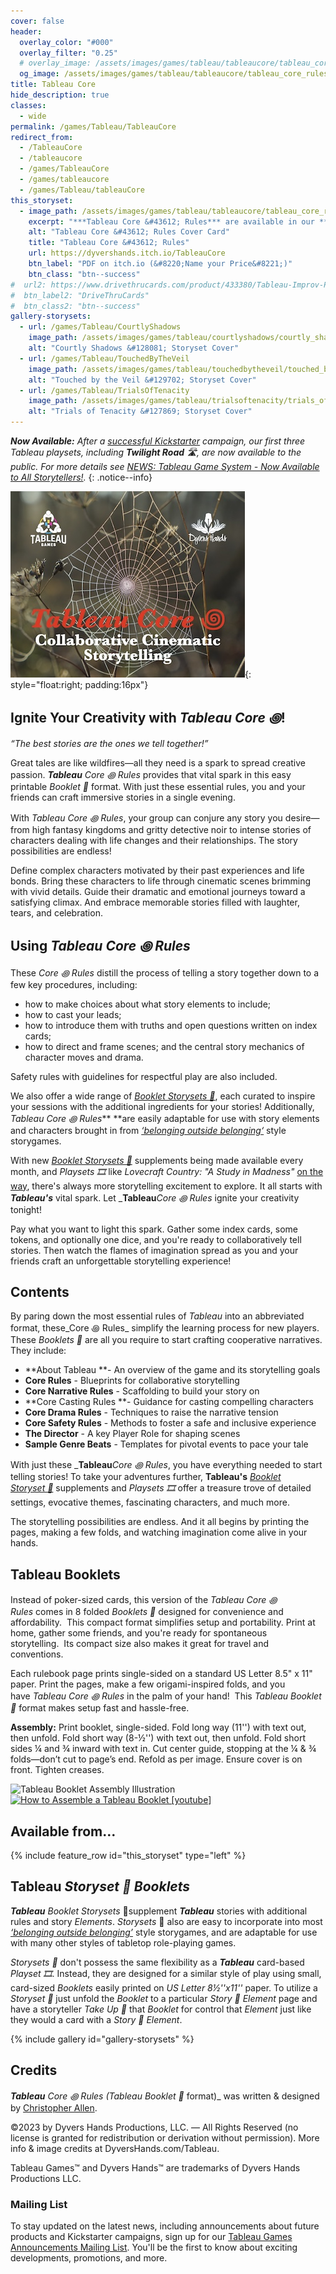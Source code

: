 ```yaml
---
cover: false
header:
  overlay_color: "#000"
  overlay_filter: "0.25"
  # overlay_image: /assets/images/games/tableau/tableaucore/tableau_core_rules_booklet_cover_630_500.jpg
  og_image: /assets/images/games/tableau/tableaucore/tableau_core_rules_booklet_cover_630_500.jpg
title: Tableau Core
hide_description: true
classes:
  - wide
permalink: /games/Tableau/TableauCore
redirect_from:
  - /TableauCore
  - /tableaucore
  - /games/TableauCore
  - /games/tableaucore
  - /games/Tableau/tableauCore
this_storyset:
  - image_path: /assets/images/games/tableau/tableaucore/tableau_core_rules_booklet_cover_375_298.jpg
    excerpt: "***Tableau Core &#43612; Rules*** are available in our **Tableau Booklet**&nbsp;&#127869; from: "
    alt: "Tableau Core &#43612; Rules Cover Card"
    title: "Tableau Core &#43612; Rules"
    url: https://dyvershands.itch.io/TableauCore
    btn_label: "PDF on itch.io (&#8220;Name your Price&#8221;)"
    btn_class: "btn--success"
#  url2: https://www.drivethrucards.com/product/433380/Tableau-Improv-Playset-Just-the-Cards-Edition?src=dhwebsite
#  btn_label2: "DriveThruCards"
#  btn_class2: "btn--success"
gallery-storysets:
  - url: /games/Tableau/CourtlyShadows
    image_path: /assets/images/games/tableau/courtlyshadows/courtly_shadows_storyset_cover_375_298.jpg
    alt: "Courtly Shadows &#128081; Storyset Cover"
  - url: /games/Tableau/TouchedByTheVeil
    image_path: /assets/images/games/tableau/touchedbytheveil/touched_by_the_veil_storyset_cover_375_298.jpg
    alt: "Touched by the Veil &#129702; Storyset Cover"
  - url: /games/Tableau/TrialsOfTenacity
    image_path: /assets/images/games/tableau/trialsoftenacity/trials_of_tenacity_storyset_cover_375_298.jpg
    alt: "Trials of Tenacity &#127869; Storyset Cover"
---
```


_**Now Available:** After a [successful Kickstarter](/news/Tableau-Kickstarter-Success/) campaign, our first three Tableau playsets, including **Twilight Road** 🛣, are now available to the public. For more details see [NEWS: Tableau Game System - Now Available to All Storytellers!](/news/Tableau-Now_Available_to_All/)._
{: .notice--info}

![Tableau Core &#43612; Rules Cover Card](/assets/images/games/tableau/tableaucore/tableau_core_rules_booklet_cover_375_298.jpg){: style="float:right; padding:16px"}

## Ignite Your Creativity with _**Tableau Core ꩜**_!

_“The best stories are the ones we tell together!”_

Great tales are like wildfires—all they need is a spark to spread creative passion. _**Tableau**_ _Core ꩜ Rules_ provides that vital spark in this easy printable _Booklet 📖_ format. With just these essential rules, you and your friends can craft immersive stories in a single evening.

With _Tableau Core ꩜ Rules_, your group can conjure any story you desire—from high fantasy kingdoms and gritty detective noir to intense stories of characters dealing with life changes and their relationships. The story possibilities are endless!

Define complex characters motivated by their past experiences and life bonds. Bring these characters to life through cinematic scenes brimming with vivid details. Guide their dramatic and emotional journeys toward a satisfying climax. And embrace memorable stories filled with laughter, tears, and celebration.

## Using _**Tableau Core ꩜ Rules**_

These _Core ꩜ Rules_ distill the process of telling a story together down to a few key procedures, including:
* how to make choices about what story elements to include;
* how to cast your leads;
* how to introduce them with truths and open questions written on index cards;
* how to direct and frame scenes; and the central story mechanics of character moves and drama.

Safety rules with guidelines for respectful play are also included.

We also offer a wide range of _[Booklet Storysets 📖](https://itch.io/physical-games/tag-storyset)_, each curated to inspire your sessions with the additional ingredients for your stories! Additionally, _Tableau Core ꩜ Rules_** **are easily adaptable for use with story elements and characters brought in from _[‘belonging outside belonging‘](https://itch.io/physical-games/tag-belonging-outside-belonging)_ style storygames.

With new _[Booklet Storysets 📖](https://itch.io/physical-games/tag-storyset)_ supplements being made available every month, and _Playsets 🎞️_ like _Lovecraft Country: "A Study in Madness"_ [on the way](https://www.dyvershands.com/Subscribe), there's always more storytelling excitement to explore. It all starts with _**Tableau's**_ vital spark. Let _**Tableau**_Core ꩜ Rules_ ignite your creativity tonight!

Pay what you want to light this spark. Gather some index cards, some tokens, and optionally one dice, and you're ready to collaboratively tell stories. Then watch the flames of imagination spread as you and your friends craft an unforgettable storytelling experience!

## Contents

By paring down the most essential rules of _Tableau_ into an abbreviated format, these_Core ꩜ Rules_ simplify the learning process for new players. These _Booklets 📖_ are all you require to start crafting cooperative narratives. They include:

  * **About Tableau **\- An overview of the game and its storytelling goals
  * **Core Rules** \- Blueprints for collaborative storytelling
  * **Core Narrative Rules** \- Scaffolding to build your story on
  * **Core Casting Rules **\- Guidance for casting compelling characters
  * **Core Drama Rules** \- Techniques to raise the narrative tension
  * **Core Safety Rules** \- Methods to foster a safe and inclusive experience
  * **The Director** \- A key Player Role for shaping scenes
  * **Sample Genre Beats** \- Templates for pivotal events to pace your tale

With just these _**Tableau**_Core ꩜ Rules_, you have everything needed to start telling stories! To take your adventures further, **Tableau's** _[Booklet Storyset 📖](https://itch.io/physical-games/tag-storyset)_ supplements and _Playsets 🎞️_ offer a treasure trove of detailed settings, evocative themes, fascinating characters, and much more.

The storytelling possibilities are endless. And it all begins by printing the pages, making a few folds, and watching imagination come alive in your hands.

## Tableau Booklets

Instead of poker-sized cards, this version of the _Tableau Core ꩜ Rules_ comes in 8 folded _Booklets 📖_ designed for convenience and affordability.  This compact format simplifies setup and portability. Print at home, gather some friends, and you're ready for spontaneous storytelling.  Its compact size also makes it great for travel and conventions. 

Each rulebook page prints single-sided on a standard US Letter 8.5" x 11" paper. Print the pages, make a few origami-inspired folds, and you have _Tableau Core ꩜ Rules_ in the palm of your hand!  This _Tableau Booklet 📖_ format makes setup fast and hassle-free.

**Assembly:** Print booklet, single-sided. Fold long way (11'') with text out, then unfold. Fold short way (8-½'') with text out, then unfold. Fold short sides ¼ and ¾ inward with text in. Cut center guide, stopping at the ¼ & ¾ folds—don’t cut to page’s end. Refold as per image. Ensure cover is on front. Tighten creases.

![Tableau Booklet Assembly Illustration](/assets/images/games/tableau/booklet_assembly_illustration_375 _292.png)[![How to Assemble a Tableau Booklet \[youtube\]](https://img.youtube.com/vi/n5hpg7hOXo4/hqdefault.jpg)](https://youtu.be/n5hpg7hOXo4)

## Available from… 

{% include feature_row id="this_storyset" type="left" %}

## Tableau _Storyset&nbsp;📖 Booklets_

_**Tableau**_ _Booklet Storysets_&nbsp;📖 ​supplement _**Tableau**_ stories with additional rules and story _Elements_. _Storysets_&nbsp;📖​ also are easy to incorporate into most _[‘belonging outside belonging’](https://itch.io/physical-games/tag-belonging-outside-belonging)​_ style storygames, and are adaptable for use with many other styles of tabletop role-playing games.​​

_Storysets&nbsp;📖_​ don't possess the same flexibility as a _**Tableau**_ card-based _Playset 🎞_. Instead, they are designed for a similar style of play using small, card-sized _Booklets_ easily printed on _US Letter 8½''x11''_ paper. To utilize a _Storyset&nbsp;📖_​ just unfold the _Booklet_ to a particular _Story 📖 Element_ page and have a storyteller _Take Up 🫰_ that _Booklet_ for control that _Element_ just like they would a card with a _Story 📖 Element_.

{% include gallery id="gallery-storysets" %}

## Credits

_**Tableau** Core ꩜ Rules (Tableau Booklet 📖_ format)_ was written & designed by [Christopher Allen](mailto:ChristopherA@DyversHands.com).

©2023 by Dyvers Hands Productions, LLC. — All Rights Reserved (no license is granted for redistribution or derivation without permission). More info & image credits at DyversHands.com/Tableau.

Tableau Games™ and Dyvers Hands™ are trademarks of Dyvers Hands Productions LLC.

### Mailing List

To stay updated on the latest news, including announcements about future products and Kickstarter campaigns, sign up for our [Tableau Games Announcements Mailing List](/Subscribe). You'll be the first to know about exciting developments, promotions, and more.

